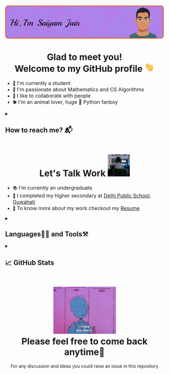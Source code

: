 ![Alt text](./resources/header.png)

<h1 align="center">Glad to meet you!<br>Welcome to my GitHub profile <img src="./resources/wave.gif" widht="30px" height="30px"></h1>
<ul>
    <li>🏢 <font size="3">I'm currently a student</font></li>
    <li>💜 <font size="3">I'm passionate about Mathematics and CS Algorithms</font></li>
    <li>🤝 <font size="3">I like to collaborate with people</font></li>
    <li>🐕 <font size="3">I'm an animal lover, huge 🐍 Python fanboy</font></li>
</ul>

<details>
    <summary><h2 style="padding-bottom:0px">How to reach me? 📬</h2></summary>
    <br>
    <a href="https://www.linkedin.com/in/saiyam-sandhir/"><img src="https://img.shields.io/badge/LinkedIn-blue?logo=linkedin&logoColor=white&style=for-the-badge" height="30px" widht="30px"></a>
    <a href="https://twitter.com/saiyam_sandhir"><img src="https://img.shields.io/badge/twitter-blue?logo=twitter&logoColor=white&style=for-the-badge" height="30px" widht="30px"></a>
    <a href="https://github.com/saiyam-sandhir"><img src="https://img.shields.io/badge/GitHub-purple?logo=github&logoColor=white&style=for-the-badge" height="30px" widht="30px"></a>
    <a href="mailto:saiyamsandhir@gmail.com"><img src="https://img.shields.io/badge/Email-red?logo=&Color=white&style=for-the-badge" height="30px" widht="30px"></a>
</details>

<h1 align="center">Let's Talk Work <img src="./resources/work.webp" width="70px" height="70px"></h1>
<ul>
    <li>📚 <font size="3">I'm currently an undergraduate</font></li>
    <li>🏫 <font size="3">I completed my higher secondary at <a href="https://dpsguwahati.org/">Delhi Public School, Guwahati</a></font></li>
    <li>🤔 <font size="3">To know more about my work checkout my <a href="">Resume</a></font></li>
</ul>

<details>
    <summary><h2 style="padding-bottom:0px">Languages👨‍💻 and Tools⚒</h2></summary>
    <br>
    <img src="./resources/python.png" alt="Python" height="50px" width="50px">&nbsp;&nbsp;&nbsp;&nbsp;&nbsp;<img src="./resources/html.png" alt="HTML5" height="50px" width="50px">&nbsp;&nbsp;&nbsp;&nbsp;&nbsp;<img src="./resources/css.png" alt="CSS3" height="50px" width="50px">&nbsp;&nbsp;&nbsp;&nbsp;&nbsp;<img src="./resources/bootstrap.png" alt="Bootstrap" height="50px" width="50px">
    <br>
    <img src="./resources/git.webp" alt="git" height="50px" width="50px">&nbsp;&nbsp;&nbsp;&nbsp;&nbsp;<img src="./resources/github.png" alt="GitHub" height="50px" width="50px">&nbsp;&nbsp;&nbsp;&nbsp;&nbsp;<img src="./resources/mysql.webp" alt="MySQL" height="50px" width="50px">&nbsp;&nbsp;&nbsp;&nbsp;&nbsp;<img src="./resources/markdown.png" alt="Markdown" height="50px" width="50px">
    <br>
    <img src="./resources/vscode.png" alt="VS Code" height="50px" width="50px">&nbsp;&nbsp;&nbsp;&nbsp;&nbsp;<img src="./resources/jupyter.png" alt="Jupyter Notebook" height="50px" width="98px">&nbsp;&nbsp;&nbsp;&nbsp;&nbsp;<img src="./resources/notepadpp.svg" alt="Notepad++" height="50px" width="50px">&nbsp;&nbsp;&nbsp;&nbsp;&nbsp;<img src="./resources/windows.png" alt="Windows" height="50px" width="50px">
</details>

<details>
    <summary><h2 style="padding-bottom:0px">📈 GitHub Stats</h2></summary>
    <br>
    <p align="center">
        <img src="https://github-readme-stats.vercel.app/api?username=saiyam-sandhir&theme=highcontrast&show_icons=true&count_private=true" width="48%">
        <img src="https://github-readme-streak-stats.herokuapp.com/?user=saiyam-sandhir&theme=highcontrast" width="48%">
    </p>
</details>

<h1 align="center"><img src="./resources/hopeyoulikeit.webp" alt="I Hope you like it" height="150px" width="199px"><br>Please feel free to come back anytime🧑</h1>
<p align="center">For any discussion and ideas you could raise an issue in this repository</p>
